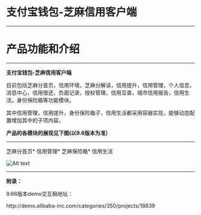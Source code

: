 # 支付宝钱包-芝麻信用客户端
---
# 产品功能和介绍
***
  **支付宝钱包-芝麻信用客户端**<br/>
  <p>目前包括芝麻分首页，信用环境，芝麻分解读，信用提升，信用管理，个人信息，消息中心，信用借还，负面记录，授权管理，信用互查，城市信用报告，信用生活，身份保险箱等功能模块。</p>
  <p>其中信用管理，信用提升，身份保险箱子，信用生活都采用容器实现，能够动态配置增加其中的子项内容。

  **产品的各模块的展现见下图(以9.6版本为准）**<br/>
***
芝麻分首页*
信用管理*
芝麻保险箱*
信用生活

![Alt text](https://os.alipayobjects.com/rmsportal/iMgKMabJyzEohGq.png "信用管理")
***

**附录：**<br/>
<p>9.66版本demo交互稿地址：</p>
<p> http://demo.alibaba-inc.com/categories/350/projects/18839</p>



